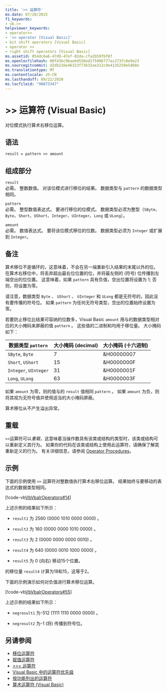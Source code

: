 ```yaml
---
title: '>> 运算符'
ms.date: 07/20/2015
f1_keywords:
- vb.>>
helpviewer_keywords:
- operator>>
- '>> operator [Visual Basic]'
- bit shift operators [Visual Basic]
- operator >>
- right shift operators [Visual Basic]
ms.assetid: 054dc6a6-47d9-47ef-82da-cfa2b59fbf8f
ms.openlocfilehash: 00f43bc9bae6d550ed175906777ac273fc8e9a23
ms.sourcegitcommit: d2db216e46323f73b32ae312c9e4135258e5d68e
ms.translationtype: MT
ms.contentlocale: zh-CN
ms.lasthandoff: 09/22/2020
ms.locfileid: "90873347"
---
```

# <a name="-operator-visual-basic"></a>>> 运算符 (Visual Basic) 

对位模式执行算术右移位运算。  
  
## <a name="syntax"></a>语法  
  
```vb  
result = pattern >> amount  
```  
  
## <a name="parts"></a>组成部分  

 `result`  
 必需。 整数数值。 对该位模式进行移位的结果。 数据类型与 `pattern` 的数据类型相同。  
  
 `pattern`  
 必需。 整型数值表达式。 要进行移位的位模式。 数据类型必须为整型（`SByte`、`Byte`、`Short`、`UShort`、`Integer`、`UInteger`、`Long` 或 `ULong`）。  
  
 `amount`  
 必需。 数值表达式。 要将该位模式移位的位数。 数据类型必须为 `Integer` 或扩展到 `Integer`。  
  
## <a name="remarks"></a>备注  

 算术移位不是循环的，这意味着，不会在另一端重新引入结果的末尾以外的位。 在算术右移位中，将丢弃超出最右位位置的位，并将最左侧的 (符号) 位传播到左端空出的位位置。 这意味着，如果 `pattern` 具有负值，空出位置将设置为 1; 否则，将设置为零。  
  
 请注意，数据类型 `Byte` 、 `UShort` 、 `UInteger` 和 `ULong` 都是无符号的，因此没有要传播的符号位。 如果 `pattern` 为任何无符号类型，空出的位置始终设置为零。  
  
 若要防止移位比结果可容纳的位数多，Visual Basic `amount` 用与的数据类型相对应的大小掩码来屏蔽的值 `pattern` 。 这些值的二进制和均用于移位量。 大小掩码如下：  
  
|数据类型 `pattern`|大小掩码 (decimal) |大小掩码 (十六进制) |  
|----------------------------|---------------------------|-------------------------------|  
|`SByte`, `Byte`|7|&H00000007|  
|`Short`, `UShort`|15|&H0000000F|  
|`Integer`, `UInteger`|31|&H0000001F|  
|`Long`, `ULong`|63|&H0000003F|  
  
 如果 `amount` 为零，则的值与的 `result` 值相同 `pattern` 。 如果 `amount` 为负，则将其视为无符号值并使用适当的大小掩码屏蔽。  
  
 算术移位从不产生溢出异常。  
  
## <a name="overloading"></a>重载  

 `>>`运算符可以*重载*，这意味着当操作数具有该类或结构的类型时，该类或结构可以重新定义其行为。 如果你的代码在该类或结构上使用此运算符，请确保了解其重新定义的行为。 有关详细信息，请参阅 [Operator Procedures](../../programming-guide/language-features/procedures/operator-procedures.md)。  
  
## <a name="example"></a>示例  

 下面的示例使用 `>>` 运算符对整数值执行算术右移位运算。 结果始终与要移动的表达式的数据类型相同。  
  
 [!code-vb[VbVbalrOperators#14](~/samples/snippets/visualbasic/VS_Snippets_VBCSharp/VbVbalrOperators/VB/Class1.vb#14)]  
  
 上述示例的结果如下所示：  
  
- `result1` 为 2560 (0000 1010 0000 0000) 。  
  
- `result2` 为 160 (0000 0000 1010 0000) 。  
  
- `result3` 为 2 (0000 0000 0000 0010) 。  
  
- `result4` 为 640 (0000 0010 1000 0000) 。  
  
- `result5` 为 0 (向右) 移动15个位置。  
  
 的移位量 `result4` 计算为18和15，这等于2。  
  
 下面的示例演示如何对负值进行算术移位运算。  
  
 [!code-vb[VbVbalrOperators#55](~/samples/snippets/visualbasic/VS_Snippets_VBCSharp/VbVbalrOperators/VB/Class1.vb#55)]  
  
 上述示例的结果如下所示：  
  
- `negresult1` 为-512 (1111 1110 0000 0000) 。  
  
- `negresult2` 为-1 (将) 传播到符号位。  
  
## <a name="see-also"></a>另请参阅

- [移位运算符](bit-shift-operators.md)
- [赋值运算符](assignment-operators.md)
- [>>= 运算符](right-shift-assignment-operator.md)
- [Visual Basic 中的运算符优先级](operator-precedence.md)
- [按功能列出的运算符](operators-listed-by-functionality.md)
- [算术运算符 (Visual Basic)](../../programming-guide/language-features/operators-and-expressions/arithmetic-operators.md)
